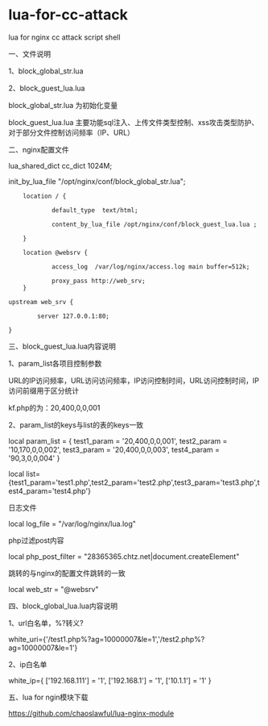 lua-for-cc-attack
=================

lua for nginx cc  attack script shell


一、文件说明


1、block_global_str.lua

2、block_guest_lua.lua

block_global_str.lua 为初始化变量


block_guest_lua.lua 主要功能sql注入、上传文件类型控制、xss攻击类型防护、对于部分文件控制访问频率（IP、URL）

二、nginx配置文件


lua_shared_dict cc_dict 1024M;  

init_by_lua_file "/opt/nginx/conf/block_global_str.lua";

        location / {
        
                default_type  text/html;
                
                content_by_lua_file /opt/nginx/conf/block_guest_lua.lua ;
                
        }

        location @websrv {
        
                access_log  /var/log/nginx/access.log main buffer=512k;
                
                proxy_pass http://web_srv;
        }
        
	upstream web_srv {
	
			server 127.0.0.1:80;
			
	}
		
三、block_guest_lua.lua内容说明



1、param_list各项目控制参数


URL的IP访问频率，URL访问访问频率，IP访问控制时间，URL访问控制时间，IP访问前缀用于区分统计

kf.php的为：20,400,0,0,001


2、param_list的keys与list的表的keys一致


local param_list = {
test1_param = '20,400,0,0,001',
test2_param = '10,170,0,0,002',
test3_param  = '20,400,0,0,003',
test4_param = '90,3,0,0,004'
}

local list={test1_param='test1.php',test2_param='test2.php',test3_param='test3.php',test4_param='test4.php'}

日志文件


local  log_file = "/var/log/nginx/lua.log"

php过滤post内容


local php_post_filter = "28365365.chtz.net|document.createElement"

跳转的与nginx的配置文件跳转的一致


local web_str = "@websrv"

四、block_global_lua.lua内容说明


1、url白名单，%?转义?


white_uri={'/test1.php%?ag=10000007&le=1','/test2.php%?ag=10000007&le=1'}   


2、ip白名单


white_ip={
['192.168.111'] = '1',
['192.168.1'] = '1',
['10.1.1'] = '1'
}

五、lua for ngin模块下载

https://github.com/chaoslawful/lua-nginx-module


